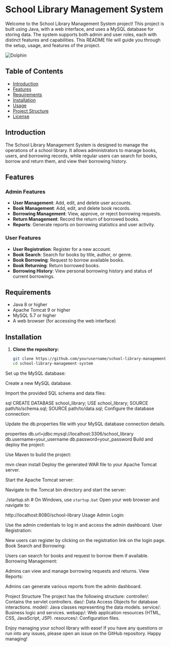# School Library Management System

Welcome to the School Library Management System project! This project is built using Java, with a web interface, and uses a MySQL database for storing data. The system supports both admin and user roles, each with distinct features and capabilities. This README file will guide you through the setup, usage, and features of the project.

![Dolphin](https://example.com/path-to-your-dolphin-image.jpg)

## Table of Contents

- [Introduction](#introduction)
- [Features](#features)
- [Requirements](#requirements)
- [Installation](#installation)
- [Usage](#usage)
- [Project Structure](#project-structure)
- [License](#license)

## Introduction

The School Library Management System is designed to manage the operations of a school library. It allows administrators to manage books, users, and borrowing records, while regular users can search for books, borrow and return them, and view their borrowing history.

## Features

### Admin Features
- **User Management**: Add, edit, and delete user accounts.
- **Book Management**: Add, edit, and delete book records.
- **Borrowing Management**: View, approve, or reject borrowing requests.
- **Return Management**: Record the return of borrowed books.
- **Reports**: Generate reports on borrowing statistics and user activity.

### User Features
- **User Registration**: Register for a new account.
- **Book Search**: Search for books by title, author, or genre.
- **Book Borrowing**: Request to borrow available books.
- **Book Returning**: Return borrowed books.
- **Borrowing History**: View personal borrowing history and status of current borrowings.

## Requirements

- Java 8 or higher
- Apache Tomcat 9 or higher
- MySQL 5.7 or higher
- A web browser (for accessing the web interface)

## Installation

1. **Clone the repository:**

   ```bash
   git clone https://github.com/yourusername/school-library-management-system.git
   cd school-library-management-system
Set up the MySQL database:

Create a new MySQL database.

Import the provided SQL schema and data files:

sql
CREATE DATABASE school_library;
USE school_library;
SOURCE path/to/schema.sql;
SOURCE path/to/data.sql;
Configure the database connection:

Update the db.properties file with your MySQL database connection details.

properties
db.url=jdbc:mysql://localhost:3306/school_library
db.username=your_username
db.password=your_password
Build and deploy the project:

Use Maven to build the project:

mvn clean install
Deploy the generated WAR file to your Apache Tomcat server.

Start the Apache Tomcat server:

Navigate to the Tomcat bin directory and start the server:

./startup.sh  # On Windows, use `startup.bat`
Open your web browser and navigate to:

http://localhost:8080/school-library
Usage
Admin Login:

Use the admin credentials to log in and access the admin dashboard.
User Registration:

New users can register by clicking on the registration link on the login page.
Book Search and Borrowing:

Users can search for books and request to borrow them if available.
Borrowing Management:

Admins can view and manage borrowing requests and returns.
View Reports:

Admins can generate various reports from the admin dashboard.

Project Structure
The project has the following structure:
controller/: Contains the servlet controllers.
dao/: Data Access Objects for database interactions.
model/: Java classes representing the data models.
service/: Business logic and services.
webapp/: Web application resources (HTML, CSS, JavaScript, JSP).
resources/: Configuration files.

Enjoy managing your school library with ease! If you have any questions or run into any issues, please open an issue on the GitHub repository. Happy managing!
